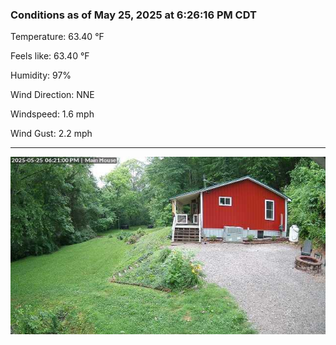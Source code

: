 ### Conditions as of May 25, 2025 at 6:26:16 PM CDT 

Temperature: 63.40 &deg;F

Feels like: 63.40 &deg;F

Humidity: 97%

Wind Direction: NNE

Windspeed: 1.6 mph

Wind Gust: 2.2 mph

---

<img src="./images/latest.jpeg"/>

